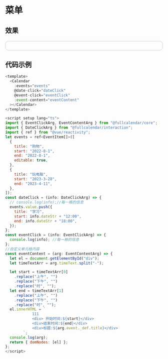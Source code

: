 # 菜单

## 效果

<div style="padding:1em; border:1px solid #ccc;border-radius:10px;margin-top:20px;">
    <xs-calendar
    :events="events"
    @date-click="dateClick"
    @event-click="eventClick"
    :event-content="eventContent"
  ></xs-calendar>
</div>

## 代码示例

```js
<template>
  <Calendar
    :events="events"
    @date-click="dateClick"
    @event-click="eventClick"
    :event-content="eventContent"
  ></Calendar>
</template>

<script setup lang="ts">
import { EventClickArg, EventContentArg } from "@fullcalendar/core";
import { DateClickArg } from "@fullcalendar/interaction";
import { ref } from "@vue/reactivity";
let events = ref<EventItem[]>([
  {
    title: "购物",
    start: "2022-8-1",
    end: "2022-8-1",
    editable: true,
  },
  {
    title: "玩电脑",
    start: "2023-3-28",
    end: "2023-4-11",
  },
]);
const dateClick = (info: DateClickArg) => {
  // console.log(info);//每一格的信息
  events.value.push({
    title: "学习",
    start: info.dateStr + "12:00",
    end: info.dateStr + "18:00",
  });
};
const eventClick = (info: EventClickArg) => {
  console.log(info); //每一格的信息
};
//自定义单元格内容
const eventContent = (arg: EventContentArg) => {
  let el = document.getElementById("div");
  let timeTextArr = arg.timeText.split("-");

  let start = timeTextArr[0]
    .replace("上午", "")
    .replace("下午", "")
    .replace("时", "");
  let end = timeTextArr[1]
    .replace("上午", "")
    .replace("下午", "")
    .replace("时", "");
  el.innerHTML = `
            111
            <div> 开始时间:${start}</div>
            <div>结束时间:${end}</div>
            <div>标题:${arg.event._def.title}</div>
        `;
  console.log(arg);
  return { domNodes: [el] };
};
</script>

```
